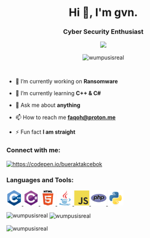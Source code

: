 <h1 align="center">Hi 👋, I'm gvn.</h1>
<h3 align="center">Cyber Security Enthusiast</h3>

<p align="center" style="border-radius: 25px;">
  <img src="https://avatars.githubusercontent.com/u/99969138?v=4">
</p>


<p align="center"> <img src="https://komarev.com/ghpvc/?username=wumpusisreal&label=Profile%20views&color=0e75b6&style=flat" alt="wumpusisreal" /> </p>

<p align="left"> <a href="https://twitter.com/" target="blank"><img src="https://img.shields.io/twitter/follow/?logo=twitter&style=for-the-badge" alt="" /></a> </p>

- 🔭 I’m currently working on **Ransomware**

- 🌱 I’m currently learning **C++ & C#**

- 💬 Ask me about **anything**

- 📫 How to reach me **faqoh@proton.me**

- ⚡ Fun fact **I am straight**

<h3 align="left">Connect with me:</h3>
<p align="left">
<a href="https://codepen.io/https://codepen.io/bueraktakcebok" target="blank"><img align="center" src="https://raw.githubusercontent.com/rahuldkjain/github-profile-readme-generator/master/src/images/icons/Social/codepen.svg" alt="https://codepen.io/bueraktakcebok" height="30" width="40" /></a>
</p>

<h3 align="left">Languages and Tools:</h3>
<p align="left"> <a href="https://www.w3schools.com/cpp/" target="_blank" rel="noreferrer"> <img src="https://raw.githubusercontent.com/devicons/devicon/master/icons/cplusplus/cplusplus-original.svg" alt="cplusplus" width="40" height="40"/> </a> <a href="https://www.w3schools.com/cs/" target="_blank" rel="noreferrer"> <img src="https://raw.githubusercontent.com/devicons/devicon/master/icons/csharp/csharp-original.svg" alt="csharp" width="40" height="40"/> </a> <a href="https://www.w3.org/html/" target="_blank" rel="noreferrer"> <img src="https://raw.githubusercontent.com/devicons/devicon/master/icons/html5/html5-original-wordmark.svg" alt="html5" width="40" height="40"/> </a> <a href="https://www.java.com" target="_blank" rel="noreferrer"> <img src="https://raw.githubusercontent.com/devicons/devicon/master/icons/java/java-original.svg" alt="java" width="40" height="40"/> </a> <a href="https://developer.mozilla.org/en-US/docs/Web/JavaScript" target="_blank" rel="noreferrer"> <img src="https://raw.githubusercontent.com/devicons/devicon/master/icons/javascript/javascript-original.svg" alt="javascript" width="40" height="40"/> </a> <a href="https://www.php.net" target="_blank" rel="noreferrer"> <img src="https://raw.githubusercontent.com/devicons/devicon/master/icons/php/php-original.svg" alt="php" width="40" height="40"/> </a> <a href="https://www.python.org" target="_blank" rel="noreferrer"> <img src="https://raw.githubusercontent.com/devicons/devicon/master/icons/python/python-original.svg" alt="python" width="40" height="40"/> </a> </p>

<p><img align="left" src="https://github-readme-stats.vercel.app/api/top-langs?username=wumpusisreal&show_icons=true&locale=en&layout=compact" alt="wumpusisreal" /></p>

<p>&nbsp;<img align="center" src="https://github-readme-stats.vercel.app/api?username=wumpusisreal&show_icons=true&locale=en" alt="wumpusisreal" /></p>

<p><img align="center" src="https://github-readme-streak-stats.herokuapp.com/?user=wumpusisreal&" alt="wumpusisreal" /></p>
